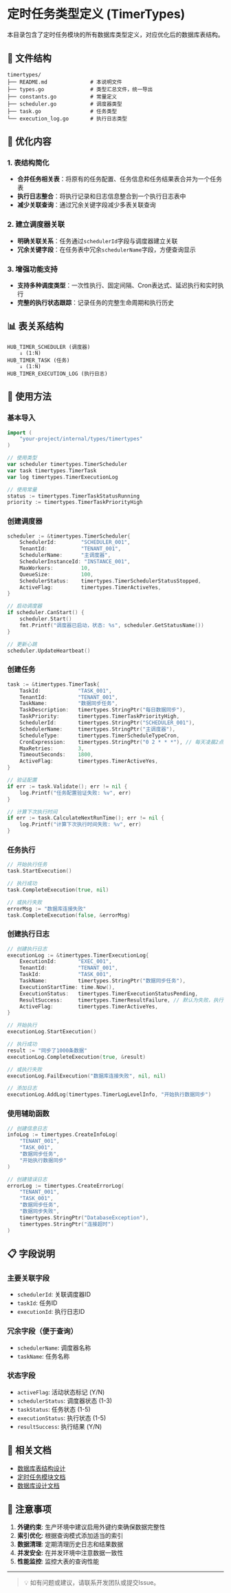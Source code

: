 # 定时任务类型定义 (TimerTypes)

本目录包含了定时任务模块的所有数据库类型定义，对应优化后的数据库表结构。

## 📁 文件结构

```
timertypes/
├── README.md              # 本说明文件
├── types.go               # 类型汇总文件，统一导出
├── constants.go           # 常量定义
├── scheduler.go           # 调度器类型
├── task.go                # 任务类型
└── execution_log.go       # 执行日志类型
```

## 🔧 优化内容

### 1. 表结构简化
- **合并任务相关表**：将原有的任务配置、任务信息和任务结果表合并为一个任务表
- **执行日志整合**：将执行记录和日志信息整合到一个执行日志表中
- **减少关联查询**：通过冗余关键字段减少多表关联查询

### 2. 建立调度器关联
- **明确关联关系**：任务通过`schedulerId`字段与调度器建立关联
- **冗余关键字段**：在任务表中冗余`schedulerName`字段，方便查询显示

### 3. 增强功能支持
- **支持多种调度类型**：一次性执行、固定间隔、Cron表达式、延迟执行和实时执行
- **完整的执行状态跟踪**：记录任务的完整生命周期和执行历史

## 📊 表关系结构

```
HUB_TIMER_SCHEDULER (调度器)
    ↓ (1:N)
HUB_TIMER_TASK (任务)
    ↓ (1:N)
HUB_TIMER_EXECUTION_LOG (执行日志)
```

## 🚀 使用方法

### 基本导入

```go
import (
    "your-project/internal/types/timertypes"
)

// 使用类型
var scheduler timertypes.TimerScheduler
var task timertypes.TimerTask
var log timertypes.TimerExecutionLog

// 使用常量
status := timertypes.TimerTaskStatusRunning
priority := timertypes.TimerTaskPriorityHigh
```

### 创建调度器

```go
scheduler := &timertypes.TimerScheduler{
    SchedulerId:        "SCHEDULER_001",
    TenantId:           "TENANT_001",
    SchedulerName:      "主调度器",
    SchedulerInstanceId: "INSTANCE_001",
    MaxWorkers:         10,
    QueueSize:          100,
    SchedulerStatus:    timertypes.TimerSchedulerStatusStopped,
    ActiveFlag:         timertypes.TimerActiveYes,
}

// 启动调度器
if scheduler.CanStart() {
    scheduler.Start()
    fmt.Printf("调度器已启动，状态: %s", scheduler.GetStatusName())
}

// 更新心跳
scheduler.UpdateHeartbeat()
```

### 创建任务

```go
task := &timertypes.TimerTask{
    TaskId:            "TASK_001",
    TenantId:          "TENANT_001",
    TaskName:          "数据同步任务",
    TaskDescription:   timertypes.StringPtr("每日数据同步"),
    TaskPriority:      timertypes.TimerTaskPriorityHigh,
    SchedulerId:       timertypes.StringPtr("SCHEDULER_001"),
    SchedulerName:     timertypes.StringPtr("主调度器"),
    ScheduleType:      timertypes.TimerScheduleTypeCron,
    CronExpression:    timertypes.StringPtr("0 2 * * *"), // 每天凌晨2点
    MaxRetries:        3,
    TimeoutSeconds:    1800,
    ActiveFlag:        timertypes.TimerActiveYes,
}

// 验证配置
if err := task.Validate(); err != nil {
    log.Printf("任务配置验证失败: %v", err)
}

// 计算下次执行时间
if err := task.CalculateNextRunTime(); err != nil {
    log.Printf("计算下次执行时间失败: %v", err)
}
```

### 任务执行

```go
// 开始执行任务
task.StartExecution()

// 执行成功
task.CompleteExecution(true, nil)

// 或执行失败
errorMsg := "数据库连接失败"
task.CompleteExecution(false, &errorMsg)
```

### 创建执行日志

```go
// 创建执行日志
executionLog := &timertypes.TimerExecutionLog{
    ExecutionId:       "EXEC_001",
    TenantId:          "TENANT_001",
    TaskId:            "TASK_001",
    TaskName:          timertypes.StringPtr("数据同步任务"),
    ExecutionStartTime: time.Now(),
    ExecutionStatus:   timertypes.TimerExecutionStatusPending,
    ResultSuccess:     timertypes.TimerResultFailure, // 默认为失败，执行成功后更新
    ActiveFlag:        timertypes.TimerActiveYes,
}

// 开始执行
executionLog.StartExecution()

// 执行成功
result := "同步了1000条数据"
executionLog.CompleteExecution(true, &result)

// 或执行失败
executionLog.FailExecution("数据库连接失败", nil, nil)

// 添加日志
executionLog.AddLog(timertypes.TimerLogLevelInfo, "开始执行数据同步")
```

### 使用辅助函数

```go
// 创建信息日志
infoLog := timertypes.CreateInfoLog(
    "TENANT_001",
    "TASK_001", 
    "数据同步任务",
    "开始执行数据同步"
)

// 创建错误日志
errorLog := timertypes.CreateErrorLog(
    "TENANT_001",
    "TASK_001",
    "数据同步任务", 
    "数据同步失败",
    timertypes.StringPtr("DatabaseException"),
    timertypes.StringPtr("连接超时")
)
```

## 📋 字段说明

### 主要关联字段
- `schedulerId`: 关联调度器ID
- `taskId`: 任务ID  
- `executionId`: 执行日志ID

### 冗余字段（便于查询）
- `schedulerName`: 调度器名称
- `taskName`: 任务名称

### 状态字段
- `activeFlag`: 活动状态标记 (Y/N)
- `schedulerStatus`: 调度器状态 (1-3)
- `taskStatus`: 任务状态 (1-5)
- `executionStatus`: 执行状态 (1-5)
- `resultSuccess`: 执行结果 (Y/N)

## 🔗 相关文档

- [数据库表结构设计](../../../docs/database/mysql.sql)
- [定时任务模块文档](../../../pkg/timer/README.md)
- [数据库设计文档](../../../docs/database/timer_database_design.md)

## 📝 注意事项

1. **外键约束**: 生产环境中建议启用外键约束确保数据完整性
2. **索引优化**: 根据查询模式添加适当的索引
3. **数据清理**: 定期清理历史日志和结果数据
4. **并发安全**: 在并发环境中注意数据一致性
5. **性能监控**: 监控大表的查询性能

---

> 💡 如有问题或建议，请联系开发团队或提交Issue。 